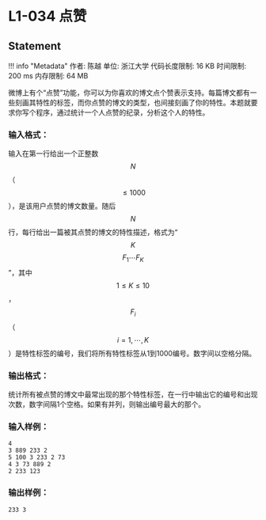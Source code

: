 
# L1-034 点赞

## Statement

!!! info "Metadata"
    作者: 陈越
    单位: 浙江大学
    代码长度限制: 16 KB
    时间限制: 200 ms
    内存限制: 64 MB

微博上有个“点赞”功能，你可以为你喜欢的博文点个赞表示支持。每篇博文都有一些刻画其特性的标签，而你点赞的博文的类型，也间接刻画了你的特性。本题就要求你写个程序，通过统计一个人点赞的纪录，分析这个人的特性。

### 输入格式：

输入在第一行给出一个正整数$$N$$（$$\le 1000$$），是该用户点赞的博文数量。随后$$N$$行，每行给出一篇被其点赞的博文的特性描述，格式为“$$K$$ $$F_1\cdots F_K$$”，其中$$1\le K\le 10$$，$$F_i$$（$$i=1, \cdots , K$$）是特性标签的编号，我们将所有特性标签从1到1000编号。数字间以空格分隔。

### 输出格式：

统计所有被点赞的博文中最常出现的那个特性标签，在一行中输出它的编号和出现次数，数字间隔1个空格。如果有并列，则输出编号最大的那个。

### 输入样例：
```plaintext
4
3 889 233 2
5 100 3 233 2 73
4 3 73 889 2
2 233 123
```

### 输出样例：
```plaintext
233 3
```

